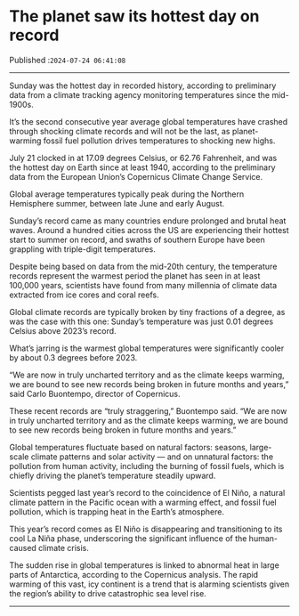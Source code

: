 # The planet saw its hottest day on record

Published :`2024-07-24 06:41:08`

---

Sunday was the hottest day in recorded history, according to preliminary data from a climate tracking agency monitoring temperatures since the mid-1900s.

It’s the second consecutive year average global temperatures have crashed through shocking climate records and will not be the last, as planet-warming fossil fuel pollution drives temperatures to shocking new highs.

July 21 clocked in at 17.09 degrees Celsius, or 62.76 Fahrenheit, and was the hottest day on Earth since at least 1940, according to the preliminary data from the European Union’s Copernicus Climate Change Service.

Global average temperatures typically peak during the Northern Hemisphere summer, between late June and early August.

Sunday’s record came as many countries endure prolonged and brutal heat waves. Around a hundred cities across the US are experiencing their hottest start to summer on record, and swaths of southern Europe have been grappling with triple-digit temperatures.

Despite being based on data from the mid-20th century, the temperature records represent the warmest period the planet has seen in at least 100,000 years, scientists have found from many millennia of climate data extracted from ice cores and coral reefs.

Global climate records are typically broken by tiny fractions of a degree, as was the case with this one: Sunday’s temperature was just 0.01 degrees Celsius above 2023’s record.

What’s jarring is the warmest global temperatures were significantly cooler by about 0.3 degrees before 2023.

“We are now in truly uncharted territory and as the climate keeps warming, we are bound to see new records being broken in future months and years,” said Carlo Buontempo, director of Copernicus.

These recent records are “truly straggering,” Buontempo said. “We are now in truly uncharted territory and as the climate keeps warming, we are bound to see new records being broken in future months and years.”

Global temperatures fluctuate based on natural factors: seasons, large-scale climate patterns and solar activity — and on unnatural factors: the pollution from human activity, including the burning of fossil fuels, which is chiefly driving the planet’s temperature steadily upward.

Scientists pegged last year’s record to the coincidence of El Niño, a natural climate pattern in the Pacific ocean with a warming effect, and fossil fuel pollution, which is trapping heat in the Earth’s atmosphere.

This year’s record comes as El Niño is disappearing and transitioning to its cool La Niña phase, underscoring the significant influence of the human-caused climate crisis.

The sudden rise in global temperatures is linked to abnormal heat in large parts of Antarctica, according to the Copernicus analysis. The rapid warming of this vast, icy continent is a trend that is alarming scientists given the region’s ability to drive catastrophic sea level rise.

---

